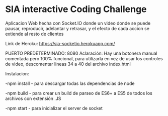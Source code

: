 ﻿# SIA interactive Coding Challenge

Aplicacion Web hecha con Socket.IO donde un  video donde se puede pausar, reproducir, adelantar y retrasar, y el efecto de cada accion se extiende al resto de clientes


Link de Heroku: https://sia-socketio.herokuapp.com/

PUERTO PREDETERMINADO: 8080 
Aclaración:
Hay una botonera manual comentada pero 100% funcional, para utilizarla en vez de usar los controles de video, descomentar lineas 34 a 40 del archivo index.html

Instalacion: 


-npm install - para descargar todas las dependencias de node 


-npm build - para crear un build de parseo de ES6+ a ES5 de todos los archivos con extensión .JS


-npm start - para inicializar el server de socket 



